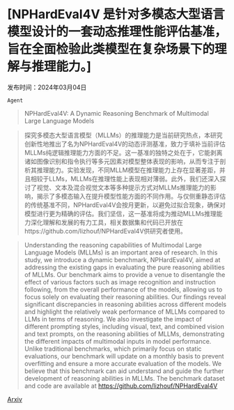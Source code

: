 # [NPHardEval4V 是针对多模态大型语言模型设计的一套动态推理性能评估基准，旨在全面检验此类模型在复杂场景下的理解与推理能力。]

发布时间：2024年03月04日

`Agent`

> NPHardEval4V: A Dynamic Reasoning Benchmark of Multimodal Large Language Models

> 探究多模态大型语言模型（MLLMs）的推理能力是当前研究热点，本研究创新性地推出了名为NPHardEval4V的动态评测基准，致力于填补当前评估MLLMs纯逻辑推理能力方面的不足。这一基准的独特之处在于，它能剥离诸如图像识别和指令执行等多元因素对模型整体表现的影响，从而专注于剖析其推理能力。实验发现，不同MLLM模型在推理能力上存在显著差距，并且相较于LLMs，MLLMs在推理性能上表现相对薄弱。此外，我们还深入探讨了视觉、文本及混合视觉文本等多种提示方式对MLLMs推理能力的影响，揭示了多模态输入在提升模型性能方面的不同作用。与仅侧重静态评估的传统基准不同，NPHardEval4V会按月更新，以避免过拟合现象，确保对模型进行更为精确的评估。我们坚信，这一基准将成为推动MLLMs推理能力深化理解和发展的有力工具，相关数据集和代码已开放在https://github.com/lizhouf/NPHardEval4V供研究者使用。

> Understanding the reasoning capabilities of Multimodal Large Language Models (MLLMs) is an important area of research. In this study, we introduce a dynamic benchmark, NPHardEval4V, aimed at addressing the existing gaps in evaluating the pure reasoning abilities of MLLMs. Our benchmark aims to provide a venue to disentangle the effect of various factors such as image recognition and instruction following, from the overall performance of the models, allowing us to focus solely on evaluating their reasoning abilities. Our findings reveal significant discrepancies in reasoning abilities across different models and highlight the relatively weak performance of MLLMs compared to LLMs in terms of reasoning. We also investigate the impact of different prompting styles, including visual, text, and combined vision and text prompts, on the reasoning abilities of MLLMs, demonstrating the different impacts of multimodal inputs in model performance. Unlike traditional benchmarks, which primarily focus on static evaluations, our benchmark will update on a monthly basis to prevent overfitting and ensure a more accurate evaluation of the models. We believe that this benchmark can aid understand and guide the further development of reasoning abilities in MLLMs. The benchmark dataset and code are available at https://github.com/lizhouf/NPHardEval4V

[Arxiv](https://arxiv.org/abs/2403.01777)